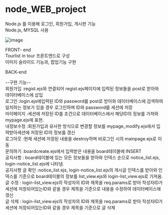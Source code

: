 # node_WEB_project
Node.js 를 이용해 로그인, 회원가입, 게시판 기능 <br/>
Node.js, MYSQL 사용<br/>

![image](https://user-images.githubusercontent.com/86454797/209308889-089aa15d-e3b9-419c-96c8-933af1dcbd7a.png)

FRONT- end<br/>
Tourlist in tour 프론트엔드로 구성<br/>
이미지 슬라이드 기능과, 팝업기능 구현<br/>

BACK-end<br/>

--구현 기능--<br/>
회원가입 :regist.ejs와 연결되어 regist.ejs페이지에 입력된 정보들을 post로 받아와 데이터베이스에 삽입<br/>
로그인 :login.ejs에입력된 ID와 password를 post로 받아와 데이터베이스에 검색하여 일치하는 정보가 있을 경우 로그인하며 ID와 password를 세션에 저장<br/>
마이페이지 :세션에 저장된 ID를 조건으로 데이터베이스에서 해당ID의 정보를 가져와 mypage.ejs에 표현.<br/>
내정보수정 :회원가입과 유사한 방식으로 변경할 정보를 mypage_modify.ejs에서 입력받아세션에 저장된 ID의 정보를 갱신<br/>
로그아웃 :현재 세션에 저장된 내용을 destroy하며 비로그인 시의 mainpage.ejs로 이동<br/>
문의하기 :boardcreate.ejs에서 입력받은 내용을 board테이블에 INSERT<br/>
공지사항 : board테이블에 있는 모든 정보들을 받아와 인덱스 순으로 notice_list.ejs, login-notice_list.ejs에 나타냄.<br/>
공지사항 글 확인 :notice_list.ejs, login-notice_list.ejs의 게시글 인덱스를 받아와 인덱스를 기준으로 board테이블의 정보를 list_view.ejs와 login-list_view.ejs로 가져옴.<br/>
글 수정 : login-list_view.ejs의 작성자의 ID와 제목을 req.params로 받아 작성자ID가 세션에 저장되어있는ID와 같을 경우 제목을 기준으로 내용을 수정하여 데이터베이스에 갱신<br/>
글 삭제 : login-list_view.ejs의 작성자의 ID와 제목을 req.params로 받아 작성자ID가 세션에 저장되어있는ID와 같을 경우 제목을 기준으로 글 삭제
